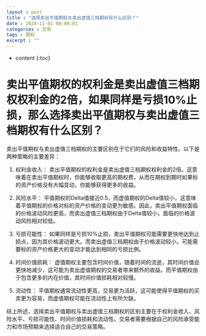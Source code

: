 ```yaml
---
layout : post
title : "选择卖出平值期权与卖出虚值三档期权有什么区别？"
date : 2024-11-01 00:00:01
categories : 交易
tags : 期权
excerpt : ""
---
```


* content
{:toc}


# 卖出平值期权的权利金是卖出虚值三档期权权利金的2倍，如果同样是亏损10%止损，那么选择卖出平值期权与卖出虚值三档期权有什么区别？
卖出平值期权与卖出虚值三档期权的主要区别在于它们的风险和收益特性。以下是两种策略的主要差异：

1. 权利金收入：
卖出平值期权的权利金是卖出虚值三档期权权利金的2倍。这意味着在卖出平值期权时，你能够收取更高的期权费，从而在期权到期时如果标的资产价格没有大幅变动，你能够获得更多的收益。

2. 风险水平：
平值期权的Delta值接近0.5，而虚值期权的Delta值较小，这意味着平值期权的价格对标的资产价格的变动更为敏感。因此，卖出平值期权面临的价格波动风险更高，而卖出虚值三档期权由于Delta值较小，面临的价格波动风险相对较低。

3. 亏损可能性：
如果同样是亏损10%止损，卖出平值期权可能需要更快地达到止损点，因为其价格波动更大。而卖出虚值三档期权由于价格波动较小，可能需要标的资产价格更大的变动才能达到相同的亏损比例。

4. 时间价值损耗：
虚值期权主要包含时间价值，随着时间的流逝，其时间价值会更快地减少，这可能为卖出虚值期权的交易者带来额外的收益。而平值期权由于包含更多的内在价值，其时间价值损耗相对较慢。

5. 流动性：
平值期权通常流动性更高，交易更为活跃，这可能使得平值期权的买卖更为容易，而虚值期权可能在流动性上有所欠缺。


综上所述，选择卖出平值期权与卖出虚值三档期权的区别主要在于权利金收入、风险水平、亏损可能性、时间价值损耗和流动性。交易者需要根据自己的风险承受能力和市场预期来选择适合自己的交易策略。

